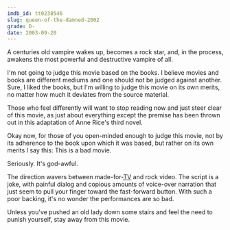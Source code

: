 ```yaml
---
imdb_id: tt0238546
slug: queen-of-the-damned-2002
grade: D-
date: 2003-09-20
---
```


A centuries old vampire wakes up, becomes a rock star, and, in the process, awakens the most powerful and destructive vampire of all.

I'm not going to judge this movie based on the books. I believe movies and books are different mediums and one should not be judged against another. Sure, I liked the books, but I'm willing to judge this movie on its own merits, no matter how much it deviates from the source material.

Those who feel differently will want to stop reading now and just steer clear of this movie, as just about everything except the premise has been thrown out in this adaptation of Anne Rice's third novel.

Okay now, for those of you open-minded enough to judge this movie, not by its adherence to the book upon which it was based, but rather on its own merits I say this: This is a bad movie.

Seriously. It's god-awful.

The direction wavers between made-for-<abbr title="Television">TV</abbr> and rock video. The script is a joke, with painful dialog and copious amounts of voice-over narration that just seem to pull your finger toward the fast-forward button. With such a poor backing, it's no wonder the performances are so bad.

Unless you've pushed an old lady down some stairs and feel the need to punish yourself, stay away from this movie.
